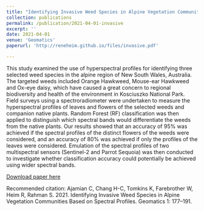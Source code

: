 ```yaml
---
title: "Identifying Invasive Weed Species in Alpine Vegetation Communities Based on Spectral Profiles"
collection: publications
permalink: /publication/2021-04-01-invasive
excerpt: ''
date: 2021-04-01
venue: 'Geomatics'
paperurl: 'http://reneheim.github.io/files/invasive.pdf'

---
```


This study examined the use of hyperspectral profiles for identifying three selected weed species in the alpine region of New South Wales, Australia. The targeted weeds included Orange Hawkweed, Mouse-ear Hawkweed and Ox-eye daisy, which have caused a great concern to regional biodiversity and health of the environment in Kosciuszko National Park. Field surveys using a spectroradiometer were undertaken to measure the hyperspectral profiles of leaves and flowers of the selected weeds and companion native plants. Random Forest (RF) classification was then applied to distinguish which spectral bands would differentiate the weeds from the native plants. Our results showed that an accuracy of 95% was achieved if the spectral profiles of the distinct flowers of the weeds were considered, and an accuracy of 80% was achieved if only the profiles of the leaves were considered. Emulation of the spectral profiles of two multispectral sensors (Sentinel-2 and Parrot Sequoia) was then conducted to investigate whether classification accuracy could potentially be achieved using wider spectral bands.

[Download paper here](http://reneheim.github.io/files/invasive.pdf)

Recommended citation: Ajamian C, Chang H-C, Tomkins K, Farebrother W, Heim R, Rahman S. 2021. Identifying Invasive Weed Species in Alpine Vegetation Communities Based on Spectral Profiles. Geomatics 1: 177–191.
